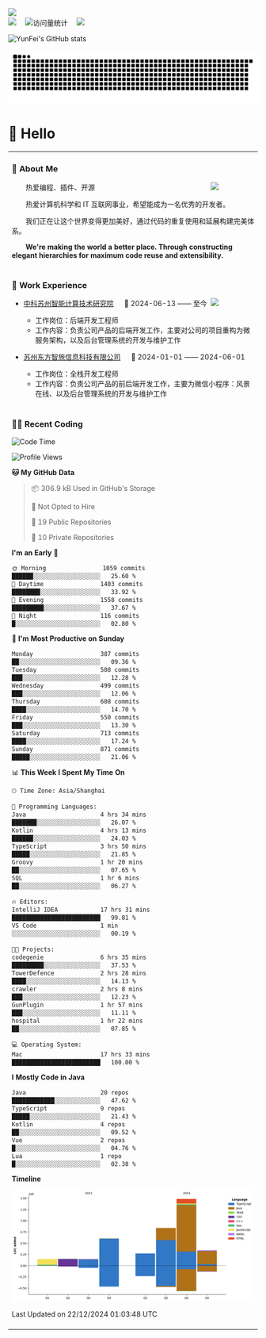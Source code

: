   <!-- dynamic typing effect 动态打字效果 -->
  <div>
    <a href="http://yunfei.plus">
      <img src="https://readme-typing-svg.demolab.com?font=Fira+Code&pause=1000&width=435&lines=console.log(%22Hello%2C%20World%22);祝您今天愉快!&center=true&size=27" />
    </a>
  </div>

  <div>
    <a href="http://yunfei.plus/"><img src="https://img.shields.io/badge/Website-博客-8c36db" /></a>&emsp;
    <!-- visitor -->
    <img src="https://komarev.com/ghpvc/?username=yunfeidog&label=Views&color=orange&style=flat" alt="访问量统计" />&emsp;
    <!-- wakatime -->    
    <a href="https://wakatime.com/@yunfeidog"><img src="https://wakatime.com/badge/user/42d0678c-368b-448b-9a77-5d21c5b55352.svg" /></a>
  </div>

![YunFei's GitHub stats](https://github-readme-stats.vercel.app/api?username=yunfeidog)

![snake](./dist/github-contribution-grid-snake.svg)

#  🙋 Hello

<table>


<tr><td>

### 🤺 About Me

<img align="right" width="88" src="https://cdn.jsdelivr.net/gh/yunfeidog/yunfeidog/assets/images/jobs.png" />

<p>&emsp;&emsp;热爱编程、插件、开源</p>
<p>&emsp;&emsp;热爱计算机科学和 IT 互联网事业，希望能成为一名优秀的开发者。</p>
<p>&emsp;&emsp;我们正在让这个世界变得更加美好，通过代码的重复使用和延展构建完美体系。</p>
<p>&emsp;&emsp;<strong>We're making the world a better place. Through constructing elegant hierarchies for maximum code reuse and extensibility.</strong></p>

</td></tr> 

<tr><td>

### 🏢 Work Experience

<img align="right" width="88" src="https://cdn.jsdelivr.net/gh/yunfeidog/yunfeidog/assets/images/yuanze.png" />

- [中科苏州智能计算技术研究院](http://iict.ac.cn/sy) &emsp; 📌 2024-06-13 —— 至今

  - 工作岗位：后端开发工程师
  - 工作内容：负责公司产品的后端开发工作，主要对公司的项目重构为微服务架构，以及后台管理系统的开发与维护工作

- [苏州东方智旅信息科技有限公司](http://www.leyoobao.com/) &emsp; 📌 2024-01-01 —— 2024-06-01

    - 工作岗位：全栈开发工程师
    - 工作内容：负责公司产品的前后端开发工作，主要为微信小程序：风景在线、以及后台管理系统的开发与维护工作


</td></tr>

<tr><td>

### 👩‍💻 Recent Coding
<!--START_SECTION:waka-->
![Code Time](http://img.shields.io/badge/Code%20Time-2%2C201%20hrs%2055%20mins-blue)

![Profile Views](http://img.shields.io/badge/Profile%20Views-48-blue)

**🐱 My GitHub Data** 

> 📦 306.9 kB Used in GitHub's Storage 
 > 
> 🚫 Not Opted to Hire
 > 
> 📜 19 Public Repositories 
 > 
> 🔑 10 Private Repositories 
 > 
**I'm an Early 🐤** 

```text
🌞 Morning                1059 commits        ██████░░░░░░░░░░░░░░░░░░░   25.60 % 
🌆 Daytime                1403 commits        ████████░░░░░░░░░░░░░░░░░   33.92 % 
🌃 Evening                1558 commits        █████████░░░░░░░░░░░░░░░░   37.67 % 
🌙 Night                  116 commits         █░░░░░░░░░░░░░░░░░░░░░░░░   02.80 % 
```
📅 **I'm Most Productive on Sunday** 

```text
Monday                   387 commits         ██░░░░░░░░░░░░░░░░░░░░░░░   09.36 % 
Tuesday                  508 commits         ███░░░░░░░░░░░░░░░░░░░░░░   12.28 % 
Wednesday                499 commits         ███░░░░░░░░░░░░░░░░░░░░░░   12.06 % 
Thursday                 608 commits         ████░░░░░░░░░░░░░░░░░░░░░   14.70 % 
Friday                   550 commits         ███░░░░░░░░░░░░░░░░░░░░░░   13.30 % 
Saturday                 713 commits         ████░░░░░░░░░░░░░░░░░░░░░   17.24 % 
Sunday                   871 commits         █████░░░░░░░░░░░░░░░░░░░░   21.06 % 
```


📊 **This Week I Spent My Time On** 

```text
🕑︎ Time Zone: Asia/Shanghai

💬 Programming Languages: 
Java                     4 hrs 34 mins       ███████░░░░░░░░░░░░░░░░░░   26.07 % 
Kotlin                   4 hrs 13 mins       ██████░░░░░░░░░░░░░░░░░░░   24.03 % 
TypeScript               3 hrs 50 mins       █████░░░░░░░░░░░░░░░░░░░░   21.85 % 
Groovy                   1 hr 20 mins        ██░░░░░░░░░░░░░░░░░░░░░░░   07.65 % 
SQL                      1 hr 6 mins         ██░░░░░░░░░░░░░░░░░░░░░░░   06.27 % 

🔥 Editors: 
IntelliJ IDEA            17 hrs 31 mins      █████████████████████████   99.81 % 
VS Code                  1 min               ░░░░░░░░░░░░░░░░░░░░░░░░░   00.19 % 

🐱‍💻 Projects: 
codegenie                6 hrs 35 mins       █████████░░░░░░░░░░░░░░░░   37.53 % 
TowerDefence             2 hrs 28 mins       ████░░░░░░░░░░░░░░░░░░░░░   14.13 % 
crawler                  2 hrs 8 mins        ███░░░░░░░░░░░░░░░░░░░░░░   12.23 % 
GunPlugin                1 hr 57 mins        ███░░░░░░░░░░░░░░░░░░░░░░   11.11 % 
hospital                 1 hr 22 mins        ██░░░░░░░░░░░░░░░░░░░░░░░   07.85 % 

💻 Operating System: 
Mac                      17 hrs 33 mins      █████████████████████████   100.00 % 
```

**I Mostly Code in Java** 

```text
Java                     20 repos            ████████████░░░░░░░░░░░░░   47.62 % 
TypeScript               9 repos             █████░░░░░░░░░░░░░░░░░░░░   21.43 % 
Kotlin                   4 repos             ██░░░░░░░░░░░░░░░░░░░░░░░   09.52 % 
Vue                      2 repos             █░░░░░░░░░░░░░░░░░░░░░░░░   04.76 % 
Lua                      1 repo              █░░░░░░░░░░░░░░░░░░░░░░░░   02.38 % 
```



**Timeline**

![Lines of Code chart](https://raw.githubusercontent.com/yunfeidog/yunfeidog/main/assets/bar_graph.png)


 Last Updated on 22/12/2024 01:03:48 UTC
<!--END_SECTION:waka-->

</td></tr>




<tr><td>


